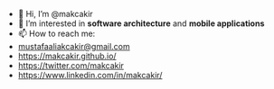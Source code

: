 - 👋 Hi, I’m @makcakir
- 👀 I’m interested in **software architecture** and **mobile applications**
- 📫 How to reach me:
- mustafaaliakcakir@gmail.com
- https://makcakir.github.io/
- https://twitter.com/makcakir
- https://www.linkedin.com/in/makcakir/

<!---
makcakir/makcakir is a ✨ special ✨ repository because its `README.md` (this file) appears on your GitHub profile.
You can click the Preview link to take a look at your changes.
--->
